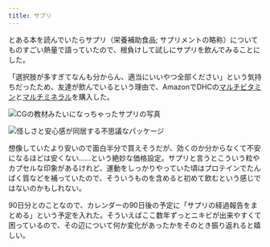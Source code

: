 ```yaml
---
title: サプリ
---
```

とある本を読んでいたらサプリ（栄養補助食品; サプリメントの略称）についてものすごい熱量で語っていたので、根負けして試しにサプリを飲んでみることにした。

「選択肢が多すぎてなんも分からん、適当にいいやつ全部ください」という気持ちだったため、友達が飲んでいるという理由で、AmazonでDHCの[マルチビタミン](https://www.amazon.co.jp/dp/B00GX1E3R6?th=1)と[マルチミネラル](https://www.amazon.co.jp/dp/B01MSSWA5K)を購入した。

![](https://lh3.googleusercontent.com/docs/ADP-6oEHgLvgfK7RoozJgavh1FmeTqQ46EdInV7sAtWGYgid_Lf-cM9u8WbaSoMu-24QHzRasPOZXM52BWyNfINzRPXQT7OjHIAfGi_iJBRq0TeWbgo0ckWyuVKkee5I-cfPERTbcYo-wGjlDIyOqBdDUBVOfiwrq9vIggckJdovETZGuRYJ0GLGccVn6XHyNVaLUBAswh3JvKP7j0ID-9rb_6iHIRDDE_sG2nnKef4W6XA_OVFw0aiofOllnjfoWdl4-d4WMkx_-xMQgHYmWMIPQtWOPeIQXVianVQ0_A4dzshtY8HC6nB5Fxr7bR5-K4VcFM_nw-_PzUsm9v9737-J33zJAXC4BfXLQ90VzXKOWbYuXYnq7p6-wYlLjDstY-KzJHDKxSO93_foAeHVCQb38qFpSqNfS9woYy9mFLgmFIRTYByKkkz4BL23CtqwvcD68U023c-y__EnQYm6-Xr5V824kYRMZEJ5Fm9yQj_Li0kpIbw4mZ4lUhM7IBj7SHUermgeLCQb8CWLBjNumDfqfGOSImVDFmPyPFV2PQRB_63u2zffS_tTc_v4UrJFXwB7alkFqDCdpOUO9BfNtApugX8ORY-DrlBTrw5TwEUavkXY5eCh5hC1-h305RQoSbZXIwD9I4w2IJSTBsHjVXE6jon6EtQSIJLrjGDL9ZiEUuziWj-_VtYZfYpGFEkCQbdP7hKdVWCTStm3Ny9NPna1UOypuEedUah2svRDN7bfbO_SPfcdnzdc6NT8VLebFDaZdHoUiZ54KIFdM--4zCfe10qCiTO71ff6g71CvY3k4wtsoNpWwE2l_XSBgUef7OaEwt5zjjwvPmCIkC37kc8HoturX83omXt9bIAvFce2c9adqZuL_dOif2yR3SukaR4FrSQkmQKKgrtdBduKTDS2MCm7_kcLys5UMY68Ez29li3f_npGeauk0M-dqaGD861luDLME_ZE-k2vh09bMB1zNpzndJFBSO7sWSC5MEXJDt_P14BKBV2d4hvsOlbMzRA0ZD3KxEB8a3cI-rX8CD1n3EG8xJr2AImurrGMkH9oPujrQbcGDL7oxdTO2RUAHz6sPBnl-547aH5kF_8KFHBlDoSQGXhpZTokGPGrcG9Wc9ouvjeoQ-NcistM_kBbY-lyAzBp1a5VYZeeVMF9hPc9OwL9_g6I_H1N3kpSfGSB_Yj1MaXw0tqZLfiku55l3p40gXO7-wyqkW6sqHkOgUbxoSaI_nDL4LTv2jKA7bElPgXbbDKI "CGの教材みたいになっちゃったサプリの写真")

![](https://lh3.googleusercontent.com/docs/ADP-6oG-5cd46jttDYNTFMSGqwQ9Fx8DNqKKfcHwhK75KY4G83BdNIcbQzOGHxBFzZJpdnk5-25WiZKqcv0mwQZ-d5uyy_gPX5_YnOFyTDtxcapoUy1IAu9B3n5OqFLEB8TyAqufH1DpcxNEClz869UKq7P-w_WWkqjvLgDar4AXUdAdX7Hm7nVrU2oJproskAMO-OPq8KcqgitQSsVcgBy-zlyViBMVxR03Qt_GtItptAfm4AczfPqtiaiNyUptccLzCuM9Y2krPSFYR-hk4RWAXKp4bAiHeRG21EXWjXgbdBtDXBWPSBXfpLUNAv23yEgB_tKenTMKXMOKL4GSiFkC85KRnS6fkpJ04GCTWrn2ECuSVN41tolMzDjP-78mnZ64DwSDUuP_jW2AP6QWPeLa1D9mwRq4WyIkMdEnvsxQMGzF2J4jsSWqAzeQliZetIoKpL0_MPEuH9RZ6bvholPYGc5E-_fRhy-wbbBKmgChE1InZR_4mxkG5mRgjnpUJEeP0QvYGuqOSxmb7MecUrbL8IzzjF8ydS3_ba10IUVAUjAxixAlPlx6yF0XpyZ3mSX-r2O2LUOmFNL6VOPJb8te5Ig0CZKZ3gO1vTq-rjAo0zN--EMbVzcINyk1WIqlyEW-pRGpVZRLU0hWIzYOAZ1e-TkNxEoBU3-k3De9Q_re5UzyOuUw2Yzb5aOPh8epzWgENei2h0OntmvJmFFZPQtLmEwLw_sXH9gENQgsWFh4jJCfsXd2xl-Mg5rDqJBFXBPJiiKRVuo3VzBh1YyuY9kk1TknQMPit8l0PW4-wj6TDfOFnkywBZ4cSEnACuXiZtn8qH53GQ7pZucSypQqmgpOVG2owKuGjzpcfvK_SSbIGTXJmvnthX5PaIG719IFXw7SkBuynMG9ORdOabfeaJGIya3PnwzyI9yteWbPwdOXsjs7Row-j_okKf387O4ec8Xkh3e1FIGF0OV-NMa4GJKA1unieyEwrs9UNCmsf8VNSMrfCypbMcuyQpO1FhrCJsey4KwwoidSUo3UWIr7IXUsgIuDoARHfx-BhaJQTjgIheVvH4TO47P5BdsBjA6pu5BENB-CF25a5-0MRG9XQ7etKgu1mKEY_qWhNY82Wn1Qr4sFmNeWrNMdnt9jR2bdNz92UbSfvJWEVDk_rSGoFLDaREZ7UMV5HGUNC8aGhuVoCYDiaoRwnDz0idfX-iWjrNVqKKT3aeWMKHfeSN9Fx2WDW15WAiMGCk5AS1lXykLRgWG4ckWf "怪しさと安心感が同居する不思議なパッケージ")

想像していたより安いので面白半分で買えそうだが、効くのか分からなくて不安になるほどは安くない……という絶妙な価格設定。サプリと言うとこういう粒やカプセルな印象があるけれど、運動をしっかりやっていた頃はプロテインでたんぱく質などを補っていたので、そういうものを含めると初めて飲むという感じではないのかもしれない。

90日分とのことなので、カレンダーの90日後の予定に「サプリの経過報告をまとめる」という予定を入れた。そういえばここ数年ずっとニキビが出来やすくて困っているので、その辺について何か変化があったかをそのとき振り返れると嬉しい。
